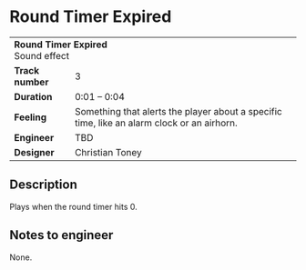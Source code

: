 # Round Timer Expired
<table>
  <tbody>
    <tr>
      <td colspan="2">
        <b>Round Timer Expired</b>
        <section>Sound effect</section>
      </td>
    </tr>
    <tr>
      <td>
        <b>Track number</b>
      </td>
      <td>3</td>
    </tr>
    <tr>
      <td>
        <b>Duration</b>
      </td>
      <td>0:01 – 0:04</td>
    </tr>
    <tr>
      <td>
        <b>Feeling</b>
      </td>
      <td>Something that alerts the player about a specific time, like an alarm clock or an airhorn.</td>
    </tr>
    <tr>
      <td>
        <b>Engineer</b>
      </td>
      <td>TBD</td>
    </tr>
    <tr>
      <td>
        <b>Designer</b>
      </td>
      <td>Christian Toney</td>
    </tr>
  </tbody>
<table>

## Description
Plays when the round timer hits 0.

## Notes to engineer
None.
